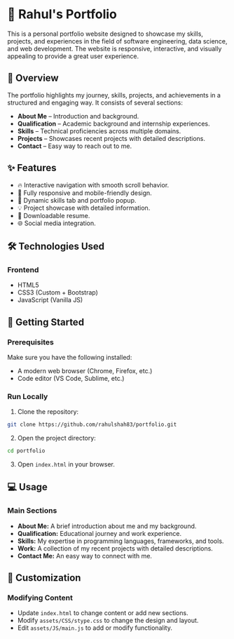 # 🚀 Rahul's Portfolio

This is a personal portfolio website designed to showcase my skills, projects, and experiences in the field of software engineering, data science, and web development. The website is responsive, interactive, and visually appealing to provide a great user experience.

## 🎯 Overview

The portfolio highlights my journey, skills, projects, and achievements in a structured and engaging way. It consists of several sections:

- **About Me** – Introduction and background.
- **Qualification** – Academic background and internship experiences.
- **Skills** – Technical proficiencies across multiple domains.
- **Projects** – Showcases recent projects with detailed descriptions.
- **Contact** – Easy way to reach out to me.

## ✨ Features

- 🔥 Interactive navigation with smooth scroll behavior.
- 📱 Fully responsive and mobile-friendly design.
- 🎨 Dynamic skills tab and portfolio popup.
- 💡 Project showcase with detailed information.
- 📝 Downloadable resume.
- 🌐 Social media integration.

## 🛠️ Technologies Used

### Frontend
- HTML5
- CSS3 (Custom + Bootstrap)
- JavaScript (Vanilla JS)

## 🚀 Getting Started

### Prerequisites
Make sure you have the following installed:

- A modern web browser (Chrome, Firefox, etc.)
- Code editor (VS Code, Sublime, etc.)

### Run Locally
1. Clone the repository:
```bash
git clone https://github.com/rahulshah83/portfolio.git
```
2. Open the project directory:
```bash
cd portfolio
```
3. Open `index.html` in your browser.

## 💻 Usage

### Main Sections
- **About Me:** A brief introduction about me and my background.
- **Qualification:** Educational journey and work experience.
- **Skills:** My expertise in programming languages, frameworks, and tools.
- **Work:** A collection of my recent projects with detailed descriptions.
- **Contact Me:** An easy way to connect with me.

## 🎨 Customization

### Modifying Content
- Update `index.html` to change content or add new sections.
- Modify `assets/CSS/stype.css` to change the design and layout.
- Edit `assets/JS/main.js` to add or modify functionality.